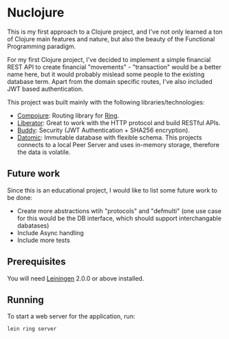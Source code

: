 # Nuclojure

This is my first approach to a Clojure project, and I've not only learned a ton of Clojure main features and nature, but also the beauty of the Functional Programming paradigm.

For my first Clojure project, I've decided to implement a simple financial REST API to create financial "movements" - "transaction" would be a better name here, but it would probably mislead some people to the existing database term. Apart from the domain specific routes, I've also included JWT based authentication.

This project was built mainly with the following libraries/technologies:

- [Compojure](https://github.com/weavejester/compojure): Routing library for [Ring](https://github.com/ring-clojure/ring).
- [Liberator](https://github.com/clojure-liberator/liberator): Great to work with the HTTP protocol and build RESTful APIs.
- [Buddy](https://github.com/funcool/buddy): Security (JWT Authentication + SHA256 encryption).
- [Datomic](https://www.datomic.com/): Immutable database with flexible schema. This projects connects to a local Peer Server and uses in-memory storage, therefore the data is volatile.

## Future work

Since this is an educational project, I would like to list some future work to be done:

- Create more abstractions wtih "protocols" and "defmulti" (one use case for this would be the DB interface, which should support interchangable dabatases)
- Include Async handling
- Include more tests


## Prerequisites

You will need [Leiningen][] 2.0.0 or above installed.

[leiningen]: https://github.com/technomancy/leiningen


## Running

To start a web server for the application, run:

    lein ring server
